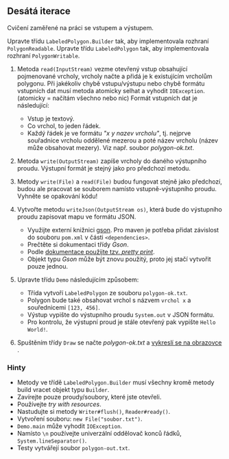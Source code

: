 ## Desátá iterace

Cvičení zaměřené na práci se vstupem a výstupem.

Upravte třídu `LabeledPolygon.Builder` tak, aby implementovala rozhraní `PolygonReadable`.
Upravte třídu `LabeledPolygon` tak, aby implementovala rozhraní `PolygonWritable`.

1.  Metoda `read(InputStream)` vezme otevřený vstup obsahující pojmenované vrcholy,
    vrcholy načte a přidá je k existujícím vrcholům polygonu.
    Při jakékoliv chybě vstupu/výstupu nebo chybě formátu vstupních dat musí metoda atomicky selhat
    a vyhodit `IOException`. (atomicky = načítám všechno nebo nic)
    Formát vstupních dat je následující:
    *   Vstup je textový.
    *   Co vrchol, to jeden řádek.
    *   Každý řádek je ve formátu _"x y nazev vrcholu"_, tj. nejprve souřadnice vrcholu oddělené mezerou
        a poté název vrcholu (název může obsahovat mezery).
        Viz např. soubor _polygon-ok.txt_.

2.  Metoda `write(OutputStream)` zapíše vrcholy do daného výstupního proudu.
    Výstupní formát je stejný jako pro předchozí metodu.

3.  Metody `write(File)` a `read(File)` budou fungovat stejně jako předchozí,
    budou ale pracovat se souborem namísto vstupně-výstupního proudu.
    Vyhněte se opakování kódu!

4.  Vytvořte metodu `writeJson(OutputStream os)`, která bude do výstupního proudu zapisovat mapu ve formátu JSON.
    *   Využijte externí knižnici [gson](https://github.com/google/gson).
        Pro maven je potřeba přidat závislost do souboru `pom.xml` v části `<dependencies>`.
    *   Prečtěte si dokumentaci třídy _Gson_.
    *   Podle [dokumentace použijte tzv. _pretty print_](https://github.com/google/gson/blob/master/UserGuide.md#compact-vs-pretty-printing-for-json-output-format).
    *   Objekt typu _Gson_ může být znovu použitý, proto jej stačí vytvořit pouze jednou.

6.  Upravte třídu `Demo` následujícím způsobem:
    *   Třída vytvoří `LabeledPolygon` ze souboru `polygon-ok.txt`.
    *   Polygon bude také obsahovat vrchol s názvem `vrchol x` a souřednicemi `[123, 456]`.
    *   Výstup vypište do výstupního proudu `System.out` v JSON formátu.
    *   Pro kontrolu, že výstupní proud je stále otevřený pak vypište `Hello World!`.

5.  Spuštěním třídy `Draw` se načte _polygon-ok.txt_ a [vykreslí se na obrazovce
    ](https://gitlab.fi.muni.cz/pb162/pb162-course-info/wikis/draw-images).

### Hinty

- Metody ve třídě `LabeledPolygon.Builder` musí všechny kromě metody build vracet objekt typu `Builder`.
- Zavírejte pouze proudy/soubory, které jste otevřeli.
- Používejte _try with resources_.
- Nastudujte si metody `Writer#flush()`, `Reader#ready()`.
- Vytvoření souboru: `new File("soubor.txt")`.
- `Demo.main` může vyhodit `IOException`.
- Namísto `\n` používejte univerzální oddělovač konců řádků, `System.lineSeparator()`. 
- Testy vytvářejí soubor `polygon-out.txt`.
